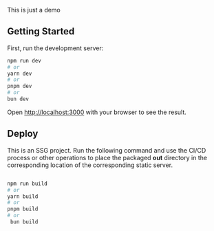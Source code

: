 This is just a demo

## Getting Started

First, run the development server:

```bash
npm run dev
# or
yarn dev
# or
pnpm dev
# or
bun dev
```

Open [http://localhost:3000](http://localhost:3000) with your browser to see the result.


## Deploy 

This is an SSG project. Run the following command and use the CI/CD process or other operations to place the packaged **out** directory in the corresponding location of the corresponding static server.

``` bash 

npm run build
# or 
yarn build 
# or 
pnpm build
# or 
 bun build